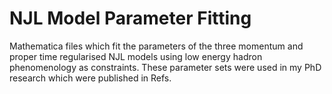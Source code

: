 # NJL Model Parameter Fitting

Mathematica files which fit the parameters of the three momentum and proper time
regularised NJL models using low energy hadron phenomenology as constraints.
These parameter sets were used in my PhD research which were published in Refs.
